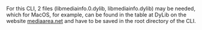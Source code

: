 For this CLI, 2 files (libmediainfo.0.dylib, libmediainfo.dylib) may be needed, which for MacOS, for example, can be found in the table at DyLib on the website [mediaarea.net](https://mediaarea.net/en/MediaInfo/Download/Mac_OS) and have to be saved in the root directory of the CLI.
